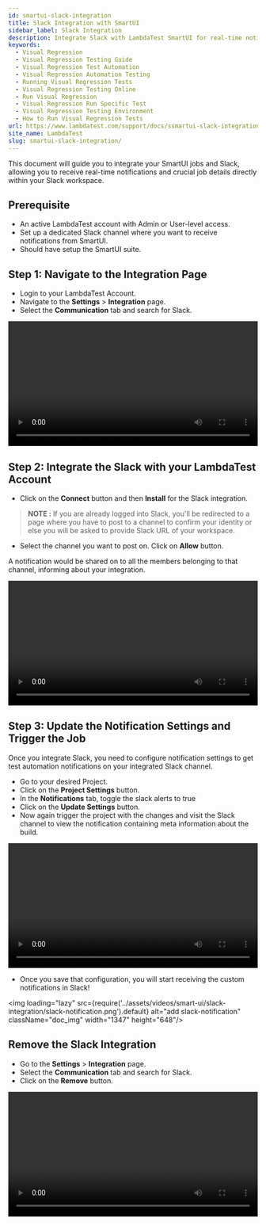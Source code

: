 ```yaml
---
id: smartui-slack-integration
title: Slack Integration with SmartUI
sidebar_label: Slack Integration
description: Integrate Slack with LambdaTest SmartUI for real-time notifications. Follow our guide to set up, configure, and receive SmartUI job updates directly in your Slack workspace.
keywords:
  - Visual Regression
  - Visual Regression Testing Guide
  - Visual Regression Test Automation
  - Visual Regression Automation Testing
  - Running Visual Regression Tests
  - Visual Regression Testing Online
  - Run Visual Regression
  - Visual Regression Run Specific Test
  - Visual Regression Testing Environment
  - How to Run Visual Regression Tests
url: https://www.lambdatest.com/support/docs/ssmartui-slack-integration/
site_name: LambdaTest
slug: smartui-slack-integration/
---
```


<script type="application/ld+json"
      dangerouslySetInnerHTML={{ __html: JSON.stringify({
       "@context": "https://schema.org",
        "@type": "BreadcrumbList",
        "itemListElement": [{
          "@type": "ListItem",
          "position": 1,
          "name": "Home",
          "item": "https://www.lambdatest.com"
        },{
          "@type": "ListItem",
          "position": 2,
          "name": "Support",
          "item": "https://www.lambdatest.com/support/docs/"
        },{
          "@type": "ListItem",
          "position": 3,
          "name": "WebDriverIO With Appium",
          "item": "https://www.lambdatest.com/support/docs/smartui-slack-integration/"
        }]
      })
    }}
></script>

This document will guide you to integrate your SmartUI jobs and Slack, allowing you to receive real-time notifications and crucial job details directly within your Slack workspace.

## Prerequisite

- An active LambdaTest account with Admin or User-level access. 
- Set up a dedicated Slack channel where you want to receive notifications from SmartUI.
- Should have setup the SmartUI suite.

## Step 1: Navigate to the Integration Page

- Login to your LambdaTest Account.
- Navigate to the **Settings** > **Integration** page.
- Select the **Communication** tab and search for Slack.

<video class="right-side" width="100%" controls id="vid">
<source src= {require('../assets/videos/hyperexecute/integration/products/slack/1.mp4').default} type="video/mp4" />
</video>

## Step 2: Integrate the Slack with your LambdaTest Account

- Click on the **Connect** button and then **Install** for the Slack integration.

> **NOTE :** If you are already logged into Slack, you'll be redirected to a page where you have to post to a channel to confirm your identity or else you will be asked to provide Slack URL of your workspace.

- Select the channel you want to post on. Click on **Allow** button.

A notification would be shared on to all the members belonging to that channel, informing about your integration.

<video class="right-side" width="100%" controls id="vid">
<source src= {require('../assets/videos/hyperexecute/integration/products/slack/2.mp4').default} type="video/mp4" />
</video>

## Step 3: Update the Notification Settings and Trigger the Job

Once you integrate Slack, you need to configure notification settings to get test automation notifications on your integrated Slack channel.

- Go to your desired Project.
- Click on the **Project Settings** button.
- In the **Notifications** tab, toggle the slack alerts to true
- Click on the **Update Settings** button.
- Now again trigger the project with the changes and visit the Slack channel to view the notification containing meta information about the build.

<video class="right-side" width="100%" controls id="vid">
<source src= {require('../assets/videos/smart-ui/slack-integration/slack-integration.mp4').default} type="video/mp4" />
</video>

- Once you save that configuration, you will start receiving the custom notifications in Slack!

<img loading="lazy" src={require('../assets/videos/smart-ui/slack-integration/slack-notification.png').default} alt="add slack-notification"  className="doc_img" width="1347" height="648"/>

## Remove the Slack Integration

- Go to the **Settings** > **Integration** page.
- Select the **Communication** tab and search for Slack.
- Click on the **Remove** button.

<video class="right-side" width="100%" controls id="vid">
<source src= {require('../assets/videos/hyperexecute/integration/products/slack/4.mp4').default} type="video/mp4" />
</video>